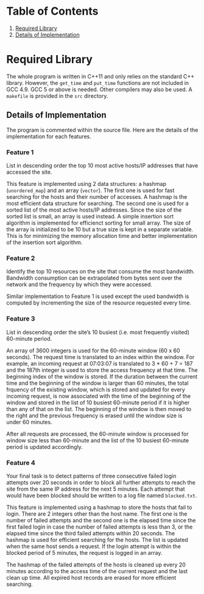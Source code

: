 # Table of Contents
1. [Required Library](README.md#required-library)
2. [Details of Implementation](README.md#details-of-implementation)


# Required Library
The whole program is written in C++11 and only relies on the standard C++ library. However, the `get_time` and `put_time` functions are not included in GCC 4.9. GCC 5 or above is needed. Other compilers may also be used. A `makefile` is provided in the `src` directory.

## Details of Implementation
The program is commented within the source file. Here are the details of the implementation for each features.

### Feature 1 
List in descending order the top 10 most active hosts/IP addresses that have accessed the site.

This feature is implemented using 2 data structures: a hashmap (`unordered_map`) and an array (`vector`). The first one is used for fast searching for the hosts and their number of accesses. A hashmap is the most efficient data structure for searching. The second one is used for a sorted list of the most active hosts/IP addresses. Since the size of the sorted list is small, an array is used instead. A simple insertion sort algorithm is implemented for efficienct sorting for small array. The size of the array is initialized to be 10 but a true size is kept in a separate variable. This is for minimizing the memory allocation time and better implementation of the insertion sort algorithm.

### Feature 2 
Identify the top 10 resources on the site that consume the most bandwidth. Bandwidth consumption can be extrapolated from bytes sent over the network and the frequency by which they were accessed.

Similar implementation to Feature 1 is used except the used bandwidth is computed by incrementing the size of the resource requested every time.

### Feature 3 
List in descending order the site’s 10 busiest (i.e. most frequently visited) 60-minute period.

An array of 3600 integers is used for the 60-minute window (60 x 60 seconds). The request time is translated to an index within the window. For example, an incoming request at 07:03:07 is translated to 3 * 60 + 7 = 187 and the 187th integer is used to store the access frequency at that time. The beginning index of the window is stored. If the duration between the current time and the beginning of the window is larger than 60 minutes, the total frquency of the existing window, which is stored and updated for every incoming request, is now associated with the time of the beginning of the window and stored in the list of 10 busiest 60-minute period if it is higher than any of that on the list. The beginning of the window is then moved to the right and the previous frequency is erased until the window size is under 60 minutes.

After all requests are processed, the 60-minute window is processed for window size less than 60-minute and the list of the 10 busiest 60-minute period is updated accordingly.

### Feature 4 
Your final task is to detect patterns of three consecutive failed login attempts over 20 seconds in order to block all further attempts to reach the site from the same IP address for the next 5 minutes. Each attempt that would have been blocked should be written to a log file named `blocked.txt`.

This feature is implemented using a hashmap to store the hosts that fail to login. There are 2 integers other than the host name. The first one is the number of failed attempts and the second one is the elapsed time since the first failed login in case the number of failed attempts is less than 3, or the elapsed time since the third failed attempts within 20 seconds. The hashmap is used for efficient searching for the hosts. The list is updated when the same host sends a request. If the login attempt is within the blocked period of 5 minutes, the request is logged in an array.

The hashmap of the failed attempts of the hosts is cleaned up every 20 minutes according to the access time of the current request and the last clean up time. All expired host records are erased for more efficient searching.

